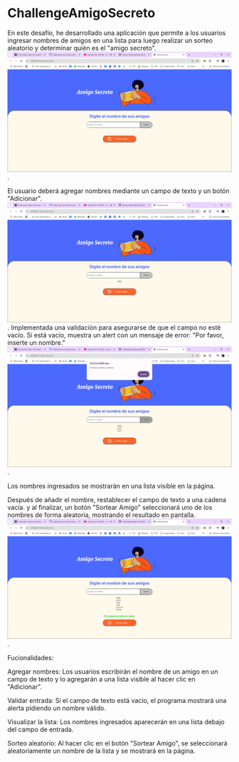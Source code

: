 # ChallengeAmigoSecreto
En este desafío, he desarrollado una aplicación que permite a los usuarios ingresar nombres de amigos en una lista para luego realizar un sorteo aleatorio y determinar quién es el "amigo secreto".
 ![Image Alt](https://github.com/megea75/ChallengeAmigoSecreto/blob/5c45be4be17fd4628b6ee9e7ac4f0c55e8fb5fcc/assets/app.png).


El usuario deberá agregar nombres mediante un campo de texto y un botón "Adicionar". 
 ![Image Alt](https://github.com/megea75/ChallengeAmigoSecreto/blob/87923aece7234014d2def95fa52cdd9b6f24160b/assets/agregaramigo.png).
Implementada una validación para asegurarse de que el campo no esté vacío. Si está vacío, muestra un alert con un mensaje de error: "Por favor, inserte un nombre."
 ![Image Alt](https://github.com/megea75/ChallengeAmigoSecreto/blob/798d418e1a5bf9c1b2048e2a308a594c20496de8/assets/alertavacio.png).


Los nombres ingresados se mostrarán en una lista visible en la página.

Después de añadir el nombre, restablecer el campo de texto a una cadena vacía.
y al finalizar, un botón "Sortear Amigo" seleccionará uno de los nombres de forma aleatoria, mostrando el resultado en pantalla.
 ![Image Alt](https://github.com/megea75/ChallengeAmigoSecreto/blob/2cf7019a93197bcdd6dd4fb0d60cc19d34e518e6/assets/resultado.png).



Fucionalidades:

Agregar nombres: Los usuarios escribirán el nombre de un amigo en un campo de texto y lo agregarán a una lista visible al hacer clic en "Adicionar".

Validar entrada: Si el campo de texto está vacío, el programa mostrará una alerta pidiendo un nombre válido.

Visualizar la lista: Los nombres ingresados aparecerán en una lista debajo del campo de entrada.

Sorteo aleatorio: Al hacer clic en el botón "Sortear Amigo", se seleccionará aleatoriamente un nombre de la lista y se mostrará en la página.


